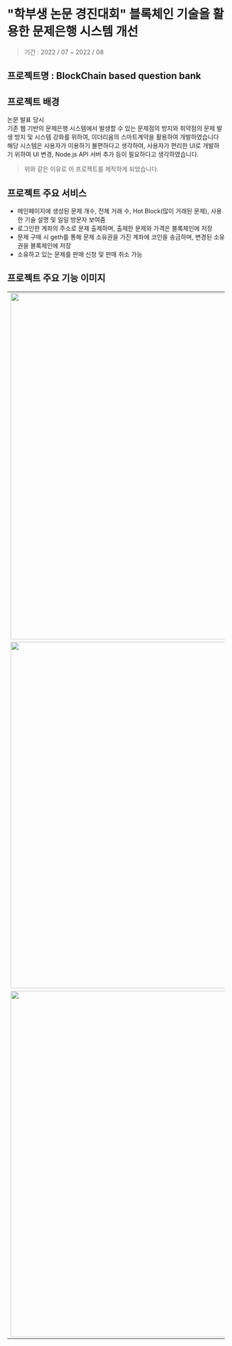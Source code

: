 # "학부생 논문 경진대회" 블록체인 기술을 활용한 문제은행 시스템 개선
> 기간 : 2022 / 07 ~ 2022 / 08

## 프로젝트명 : BlockChain based question bank


## 프로젝트 배경
논문 발표 당시<br>
기존 웹 기반의 문제은행 시스템에서 발생할 수 있는 문제점의 방지와 취약점의 문제 발생 방지 및 시스템 강화를 위하여, 이더리움의 스마트계약을 활용하여 개발하였습니다 <br>
해당 시스템은 사용자가 이용하기 불편하다고 생각하여, 사용자가 편리한 UI로 개발하기 위하여 UI 변경, Node.js API 서버 추가 등이 필요하다고 생각하였습니다. <br>
>위와 같은 이유로 이 프로젝트를 제작하게 되었습니다.

## 프로젝트 주요 서비스
- 메인페이지에 생성된 문제 개수, 전체 거래 수, Hot Block(많이 거래된 문제), 사용한 기술 설명 및 일일 방문자 보여줌
- 로그인한 계좌의 주소로 문제 출제하며, 출제한 문제와 가격은 블록체인에 저장 
- 문제 구매 시 geth를 통해 문제 소유권을 가진 계좌에 코인을 송금하며, 변경된 소유권을 블록체인에 저장
- 소유하고 있는 문제를 판매 신청 및 판매 취소 가능

## 프로젝트 주요 기능 이미지
<table align="center">
<tr>
<td><img src = "https://user-images.githubusercontent.com/93712785/215828443-977ab15d-f7b4-4de6-a6cf-5bdc01683f98.png" width = "800" hight = "400"/>
<td><img src = "https://user-images.githubusercontent.com/93712785/215828467-766f47de-ab09-4455-94b5-c141b729631a.png" width = "800" hight = "400"/>
<tr>
<tr>
<td><img src = "https://user-images.githubusercontent.com/93712785/215828487-5e0d86da-0dae-4e55-bf54-06765f41d55b.png" width = "800" hight = "400"/>
<td><img src = "https://user-images.githubusercontent.com/93712785/215828510-46384ce4-d6cb-436e-91e8-8ea98fdea495.png" width = "800" hight = "400"/>
<tr>
<tr>
<td><img src = "https://user-images.githubusercontent.com/93712785/215828534-49be8491-20ec-4ce5-a82b-0ac3fdb3714a.png" width = "800" hight = "400"/>
<td><img src = "https://user-images.githubusercontent.com/93712785/215828584-e37840ed-9c0f-4586-a4fd-72e6517912b0.png" width = "800" hight = "400"/>
<tr>
</table>

